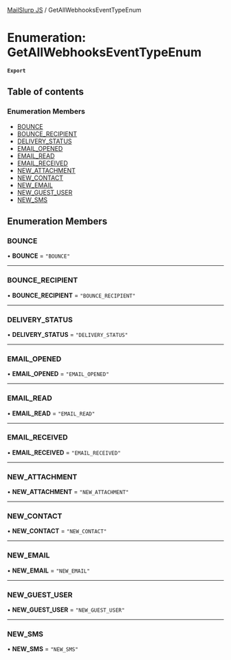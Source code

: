 [MailSlurp JS](../README.md) / GetAllWebhooksEventTypeEnum

# Enumeration: GetAllWebhooksEventTypeEnum

**`Export`**

## Table of contents

### Enumeration Members

- [BOUNCE](GetAllWebhooksEventTypeEnum.md#bounce)
- [BOUNCE\_RECIPIENT](GetAllWebhooksEventTypeEnum.md#bounce_recipient)
- [DELIVERY\_STATUS](GetAllWebhooksEventTypeEnum.md#delivery_status)
- [EMAIL\_OPENED](GetAllWebhooksEventTypeEnum.md#email_opened)
- [EMAIL\_READ](GetAllWebhooksEventTypeEnum.md#email_read)
- [EMAIL\_RECEIVED](GetAllWebhooksEventTypeEnum.md#email_received)
- [NEW\_ATTACHMENT](GetAllWebhooksEventTypeEnum.md#new_attachment)
- [NEW\_CONTACT](GetAllWebhooksEventTypeEnum.md#new_contact)
- [NEW\_EMAIL](GetAllWebhooksEventTypeEnum.md#new_email)
- [NEW\_GUEST\_USER](GetAllWebhooksEventTypeEnum.md#new_guest_user)
- [NEW\_SMS](GetAllWebhooksEventTypeEnum.md#new_sms)

## Enumeration Members

### BOUNCE

• **BOUNCE** = ``"BOUNCE"``

___

### BOUNCE\_RECIPIENT

• **BOUNCE\_RECIPIENT** = ``"BOUNCE_RECIPIENT"``

___

### DELIVERY\_STATUS

• **DELIVERY\_STATUS** = ``"DELIVERY_STATUS"``

___

### EMAIL\_OPENED

• **EMAIL\_OPENED** = ``"EMAIL_OPENED"``

___

### EMAIL\_READ

• **EMAIL\_READ** = ``"EMAIL_READ"``

___

### EMAIL\_RECEIVED

• **EMAIL\_RECEIVED** = ``"EMAIL_RECEIVED"``

___

### NEW\_ATTACHMENT

• **NEW\_ATTACHMENT** = ``"NEW_ATTACHMENT"``

___

### NEW\_CONTACT

• **NEW\_CONTACT** = ``"NEW_CONTACT"``

___

### NEW\_EMAIL

• **NEW\_EMAIL** = ``"NEW_EMAIL"``

___

### NEW\_GUEST\_USER

• **NEW\_GUEST\_USER** = ``"NEW_GUEST_USER"``

___

### NEW\_SMS

• **NEW\_SMS** = ``"NEW_SMS"``
